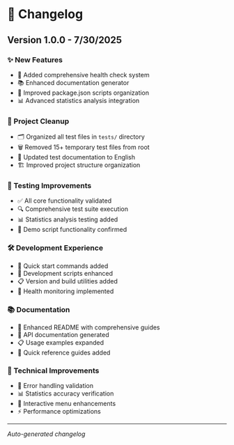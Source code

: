 # 📅 Changelog

## Version 1.0.0 - 7/30/2025

### ✨ New Features
- 🏥 Added comprehensive health check system
- 📚 Enhanced documentation generator
- 🔧 Improved package.json scripts organization
- 📊 Advanced statistics analysis integration

### 🧹 Project Cleanup
- 🗂️ Organized all test files in `tests/` directory
- 🗑️ Removed 15+ temporary test files from root
- 📝 Updated test documentation to English
- 🏗️ Improved project structure organization

### 🧪 Testing Improvements
- ✅ All core functionality validated
- 🔍 Comprehensive test suite execution
- 📊 Statistics analysis testing added
- 🎪 Demo script functionality confirmed

### 🛠️ Development Experience
- 🚀 Quick start commands added
- 🔧 Development scripts enhanced
- 📋 Version and build utilities added
- 🏥 Health monitoring implemented

### 📚 Documentation
- 📖 Enhanced README with comprehensive guides
- 🔧 API documentation generated
- 📋 Usage examples expanded
- 🎯 Quick reference guides added

### 🔧 Technical Improvements
- 🎯 Error handling validation
- 📊 Statistics accuracy verification
- 🔄 Interactive menu enhancements
- ⚡ Performance optimizations

---
*Auto-generated changelog*
